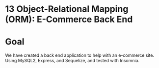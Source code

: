 # 13 Object-Relational Mapping (ORM): E-Commerce Back End


# Goal
We have created a back end application to help with an e-commerce site. Using MySQL2, Express, and Sequelize, and tested with Insomnia. 


<vid src="../Assets/ecom.mp4"></vid>
